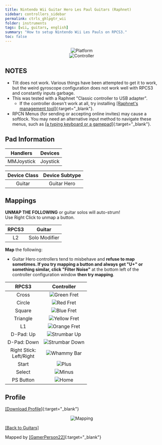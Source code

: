 ```yaml
---
title: Nintendo Wii Guitar Hero Les Paul Guitars (Raphnet)
sidebar: controllers_sidebar
permalink: ctrls_ghlpgtr_wii
folder: instruments
tags: [wii, guitars, english]
summary: "How to setup Nintendo Wii Les Pauls on RPCS3."
toc: false
---
```


<div align="center"> <img src="https://rb3pc.milohax.org/images/instruments/plat/wii.png" alt="Platform" title="Platform"></div>

<div align="center"> <img src="https://rb3pc.milohax.org/images/instruments/cont/wiilpcontroller.png" alt="Controller" title="Controller"></div>

## NOTES

* Tilt does not work. Various things have been attempted to get it to work, but the weird gyroscope configuration does not work well with RPCS3 and constantly inputs garbage.
* This was tested with a Raphnet "Classic controller to USB adapter".
	* If the controller doesn't work at all, try installing [[Raphnet's management tool]](https://www.raphnet-tech.com/products/adapter_manager/index.php){:target="_blank"}.
* RPCN Menus (for sending or accepting online invites) may cause a softlock. You may need an alternative input method to navigate these menus, such as [[a typing keyboard or a gamepad]](https://rb3pc.milohax.org/ctrls_pads){:target="_blank"}.

## Pad Information

| Handlers | Devices |
|:------------------:|:---------------------:|
| MMJoystick | Joystick |

| Device Class | Device Subtype |
|:------------------:|:---------------------:|
| Guitar | Guitar Hero |

## Mappings

**UNMAP THE FOLLOWING** or guitar solos will auto-strum!  
Use Right Click to unmap a button.

| **RPCS3** | **Guitar** |
|:--------:|:-----------:|
| L2 | Solo Modifier |

**Map** the following:

* Guitar Hero controllers tend to misbehave and **refuse to map sometimes. If you try mapping a button and always get "U+" or something similar, click "Filter Noise"** at the bottom left of the controller configuration window **then try mapping**.

| **RPCS3**          | **Controller** |
|:------------------:|:---------------------:|
| Cross | ![Green Fret](https://rb3pc.milohax.org/images/btns/gtrs/gf.png "Green Fret") |
| Circle | ![Red Fret](https://rb3pc.milohax.org/images/btns/gtrs/rf.png "Red Fret") |
| Square | ![Blue Fret](https://rb3pc.milohax.org/images/btns/gtrs/bf.png "Blue Fret") |
| Triangle | ![Yellow Fret](https://rb3pc.milohax.org/images/btns/gtrs/yf.png "Yellow Fret") |
| L1 | ![Orange Fret](https://rb3pc.milohax.org/images/btns/gtrs/of.png "Orange Fret") |
| D-Pad: Up | ![Strumbar Up](https://rb3pc.milohax.org/images/btns/gtrs/sbu.png "Strumbar Up") |
| D-Pad: Down | ![Strumbar Down](https://rb3pc.milohax.org/images/btns/gtrs/sbd.png "Strumbar Down") |
| Right Stick: <br/> Left/Right | ![Whammy Bar](https://rb3pc.milohax.org/images/btns/gtrs/wb.png "Whammy Bar") |
| Start | ![Plus](https://rb3pc.milohax.org/images/btns/ctrls/wii/plu.png "Plus") |
| Select | ![Minus](https://rb3pc.milohax.org/images/btns/ctrls/wii/min.png "Minus") |
| PS Button | ![Home](https://rb3pc.milohax.org/images/btns/gtrs/home.png "Home") |

## Profile

[[Download Profile]](https://github.com/carlmylo/docu-rpcs3/raw/gh-pages/downloads/instrument-repo/Wii%20Guitar%20Hero%20Les%20Paul%20Guitar.7z){:target="_blank"}

<div align="center"> <img src="https://rb3pc.milohax.org/images/instruments/maps/gtrwiilpmapping.png" alt="Mapping" title="Mapping"></div>

[[Back to Guitars]](https://rb3pc.milohax.org/ctrls_guitar)

Mapped by [[GamerPerson22]](https://www.youtube.com/channel/UCC5SlXPlnlGwBG7w6mvfx8g){:target="_blank"}